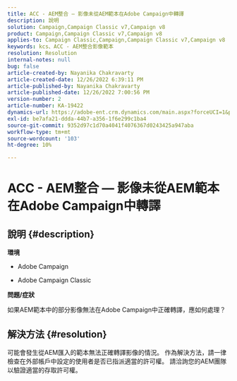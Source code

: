 ```yaml
---
title: ACC - AEM整合 — 影像未從AEM範本在Adobe Campaign中轉譯
description: 說明
solution: Campaign,Campaign Classic v7,Campaign v8
product: Campaign,Campaign Classic v7,Campaign v8
applies-to: Campaign Classic,Campaign,Campaign Classic v7,Campaign v8
keywords: kcs、ACC - AEM整合影像範本
resolution: Resolution
internal-notes: null
bug: false
article-created-by: Nayanika Chakravarty
article-created-date: 12/26/2022 6:39:11 PM
article-published-by: Nayanika Chakravarty
article-published-date: 12/26/2022 7:00:56 PM
version-number: 2
article-number: KA-19422
dynamics-url: https://adobe-ent.crm.dynamics.com/main.aspx?forceUCI=1&pagetype=entityrecord&etn=knowledgearticle&id=80e87c93-4c85-ed11-81ac-6045bd006b4b
exl-id: be7afa21-ddda-44b7-a356-1f6e299c1ba4
source-git-commit: 9352d97c1d70a4041f4076367d0243425a947aba
workflow-type: tm+mt
source-wordcount: '103'
ht-degree: 10%

---
```


# ACC - AEM整合 — 影像未從AEM範本在Adobe Campaign中轉譯

## 說明 {#description}


<b>環境</b>

- Adobe Campaign

- Adobe Campaign Classic

<b>問題/症狀</b>

如果AEM範本中的部分影像無法在Adobe Campaign中正確轉譯，應如何處理？


## 解決方法 {#resolution}


可能會發生從AEM匯入的範本無法正確轉譯影像的情況。 作為解決方法，請一律檢查在外部帳戶中設定的使用者是否已指派適當的許可權。 請洽詢您的AEM團隊以驗證適當的存取許可權。
